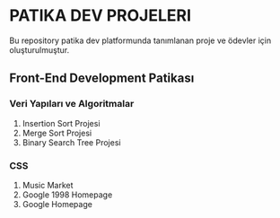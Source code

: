# PATIKA DEV PROJELERI
Bu repository patika dev platformunda tanımlanan proje ve ödevler için oluşturulmuştur.

## Front-End Development Patikası
### Veri Yapıları ve Algoritmalar
1. Insertion Sort Projesi
2. Merge Sort Projesi
3. Binary Search Tree Projesi

### CSS
1. Music Market
2. Google 1998 Homepage
3. Google Homepage